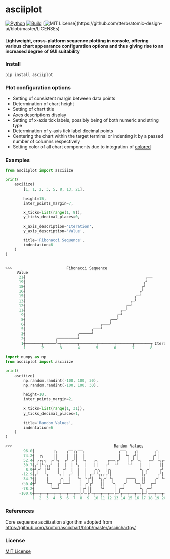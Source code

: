 # __asciiplot__

[![Python](https://img.shields.io/pypi/pyversions/tensorflow.svg?style=plastic)](https://badge.fury.io/py/tensorflow)
[![Build](https://github.com/w2sv/asciiplot/actions/workflows/build.yaml/badge.svg)](https://github.com/w2sv/asciiplot/actions/workflows/build.yaml)
[![MIT License](https://img.shields.io/apm/l/atomic-design-ui.svg?)](https://github.com/tterb/atomic-design-ui/blob/master/LICENSEs)
#### Lightweight, cross-platform sequence plotting in console, offering various chart appearance configuration options and thus giving rise to an increased degree of GUI suitability

### Install
```shell
pip install asciiplot
```

### Plot configuration options

- Setting of consistent margin between data points
- Determination of chart height
- Setting of chart title
- Axes descriptions display
- Setting of x-axis tick labels, possibly being of both numeric and string type
- Determination of y-axis tick label decimal points
- Centering the chart within the target terminal or indenting it by a passed number of columns respectively
- Setting color of all chart components due to integration of [colored](https://pypi.org/project/colored/)

### Examples

```python
from asciiplot import asciiize

print(
    asciiize(
        [1, 1, 2, 3, 5, 8, 13, 21],
        
        height=15,
        inter_points_margin=7,

        x_ticks=list(range(1, 9)),
        y_ticks_decimal_places=0,

        x_axis_description='Iteration',
        y_axis_description='Value',

        title='Fibonacci Sequence',
        indentation=6
    )
)


>>>                        Fibonacci Sequence
     Value
      21┤                                                     ╭──
      19┤                                                    ╭╯
      18┤                                                   ╭╯
      16┤                                                  ╭╯
      15┤                                                ╭─╯
      13┤                                              ╭─╯
      12┤                                            ╭─╯
      11┤                                          ╭─╯
       9┤                                        ╭─╯
       8┤                                     ╭──╯
       6┤                                 ╭───╯
       5┤                             ╭───╯
       3┤                       ╭─────╯
       2┤             ╭─────────╯
       1┼───────┬─────╯─┬───────┬───────┬───────┬───────┬───────┬ Iteration
        1       2       3       4       5       6       7       8
```
```python
import numpy as np
from asciiplot import asciiize

print(
    asciiize(
        np.random.randint(-100, 100, 30),
        np.random.randint(-100, 100, 30),
        
        height=10,
        inter_points_margin=2,
    
        x_ticks=list(range(1, 31)),
        y_ticks_decimal_places=1,
    
        title='Random Values',
        indentation=6
    )
)

>>>                                             Random Values
        96.0┤        ╭╮    ╭──╭╮──╮               ╭──╮   ╭╮       ╭╮    ╭╮          ╭───────╮  ╭─╮
        74.2┤  ╭╮    ││    │  ││  │               │  ╰╮ ╭╯│      ╭╯│   ╭╯╰╮        ╭╯──╯│   ╰╮╭╯ │
        52.4┤ ╭╭╮╮  ╭╯╰╮  ╭╯ ╭╯│  ╰╮   ╭╮    ╭──╮╭╯   │╭╯ ╰╮   ╭─╯ ╰╮╭╮│  │       ╭╯│   │    ╰╯  ╰╮
        30.7┤╭╯│╰╮╮╭╯  │  │  │ ╰╮  │   ││   ╭╯  ╰╯    ╰╯   │   │    ││││  ╰╮     ╭╯╭╯   ╰╮        │
         8.9┼╯╭╯ │╰╯   │ ╭╯  │  │  │   ╭╮╮  │╭╮            ╰╮ ╭╯    ╭╯╰╮   │     │╭╯     │        │
       -12.9┤╭╯  ╰╮    ╰╮│  ╭╯  │  │ ╭─╯╰╮╮╭╭╯│             │╭╯    ╭╯│││   ╭╮╮  ╭╯╯      │        ╰╮
       -34.7┤│    │     ╭╮  │   ╰╮ ╰╭╯│  ╰╮╭╯ ╰╮     ╭───╮  ││    ╭╯ ╰╯╰╮ ╭╯│╰──│        ╰╮  ╭──╮ ╭│
       -56.4┼╯    ╰─╮  ╭╯╰──╯    │ ╭╯╭╯   ││   ╰╮   ╭╯   ╰─╮╰╯  ╭─╯     ╰─╯ ╰╮ ╭╯         │ ╭╯  ╰─╯╰
       -78.2┤       ╰──╯         │╭╯││    ╰╯    │ ╭─╯      ╰╮ ╭─╯            ╰╮│          │╭╯
      -100.0┼──┬──┬──┬──┬──┬──┬──├╯─├╯─┬──┬──┬──├─╯┬──┬──┬──├─╯┬──┬──┬──┬──┬──├╯─┬──┬──┬──├╯─┬──┬──┬ 
            1  2  3  4  5  6  7  8  9  10 11 12 13 14 15 16 17 18 19 20 21 22 23 24 25 26 27 28 29 30
```

### References
Core sequence asciiization algorithm adopted from https://github.com/kroitor/asciichart/blob/master/asciichartpy/


### License
[MIT License](https://github.com/w2sv/asciiplot/blob/master/LICENSE.txt)
